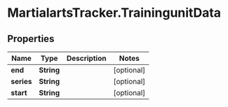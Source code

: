 # MartialartsTracker.TrainingunitData

## Properties
Name | Type | Description | Notes
------------ | ------------- | ------------- | -------------
**end** | **String** |  | [optional] 
**series** | **String** |  | [optional] 
**start** | **String** |  | [optional] 


